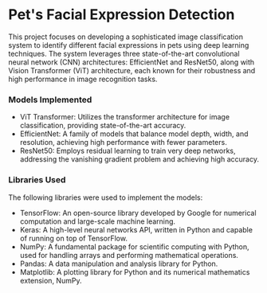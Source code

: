 # **Pet's Facial Expression Detection**
This project focuses on developing a sophisticated image classification system to identify different facial expressions in pets using deep learning techniques. The system leverages three state-of-the-art convolutional neural network (CNN) architectures: EfficientNet and ResNet50, along with Vision Transformer (ViT) architecture, each known for their robustness and high performance in image recognition tasks.


### Models Implemented
- ViT Transformer: Utilizes the transformer architecture for image classification, providing state-of-the-art accuracy.
- EfficientNet: A family of models that balance model depth, width, and resolution, achieving high performance with fewer parameters.
- ResNet50: Employs residual learning to train very deep networks, addressing the vanishing gradient problem and achieving high accuracy.

### Libraries Used
The following libraries were used to implement the models:

- TensorFlow: An open-source library developed by Google for numerical computation and large-scale machine learning.
- Keras: A high-level neural networks API, written in Python and capable of running on top of TensorFlow.
- NumPy: A fundamental package for scientific computing with Python, used for handling arrays and performing mathematical operations.
- Pandas: A data manipulation and analysis library for Python.
- Matplotlib: A plotting library for Python and its numerical mathematics extension, NumPy.
